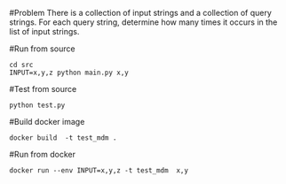 
#Problem 
There is a collection of input strings and a collection of query strings. For each query string, determine how many times it occurs in the list of input strings.

#Run from source

```
cd src
INPUT=x,y,z python main.py x,y
```

#Test from source
```cd src
python test.py
``` 

#Build docker image
```
docker build  -t test_mdm .
```

#Run from docker
```
docker run --env INPUT=x,y,z -t test_mdm  x,y
```